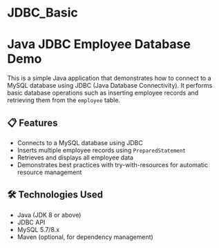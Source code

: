 # JDBC_Basic

# Java JDBC Employee Database Demo

This is a simple Java application that demonstrates how to connect to a MySQL database using JDBC (Java Database Connectivity). It performs basic database operations such as inserting employee records and retrieving them from the `employee` table.

## 📋 Features

- Connects to a MySQL database using JDBC
- Inserts multiple employee records using `PreparedStatement`
- Retrieves and displays all employee data
- Demonstrates best practices with try-with-resources for automatic resource management

## 🛠 Technologies Used

- Java (JDK 8 or above)
- JDBC API
- MySQL 5.7/8.x
- Maven (optional, for dependency management)


